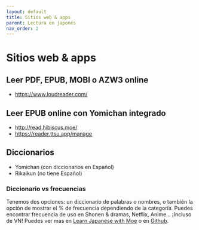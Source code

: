 ```yaml
---
layout: default
title: Sitios web & apps
parent: Lectura en japonés
nav_order: 2
---
```


# Sitios web & apps

## Leer PDF, EPUB, MOBI o AZW3 online

- https://www.loudreader.com/

## Leer EPUB online con Yomichan integrado

- http://read.hibiscus.moe/
- https://reader.ttsu.app/manage

## Diccionarios

- Yomichan (con diccionarios en Español)
- Rikaikun (no tiene Español)

### Diccionario vs frecuencias

Tenemos dos opciones: un diccionario de palabras o nombres, o también la opción de mostrar el % de frecuencia dependiendo de la categoría. Puedes encontrar frecuencia de uso en Shonen & dramas, Netflix, Anime… ¡Incluso de VN! Puedes ver mas en [Learn Japanese with Moe](https://learnjapanese.moe/resources/#dictionaries) o en [Github](https://github.com/MarvNC/yomichan-dictionaries).